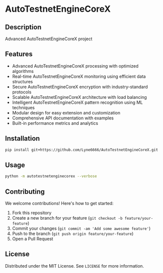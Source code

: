 # AutoTestnetEngineCoreX

## Description

Advanced AutoTestnetEngineCoreX project

## Features

- Advanced AutoTestnetEngineCoreX processing with optimized algorithms
- Real-time AutoTestnetEngineCoreX monitoring using efficient data structures
- Secure AutoTestnetEngineCoreX encryption with industry-standard protocols
- Scalable AutoTestnetEngineCoreX architecture with load balancing
- Intelligent AutoTestnetEngineCoreX pattern recognition using ML techniques
- Modular design for easy extension and customization
- Comprehensive API documentation with examples
- Built-in performance metrics and analytics
## Installation

```bash
pip install git+https://github.com/Lyne6666/AutoTestnetEngineCoreX.git
```

## Usage

```bash
python -m autotestnetenginecorex --verbose
```

## Contributing

We welcome contributions! Here's how to get started:

1. Fork this repository
2. Create a new branch for your feature (`git checkout -b feature/your-feature`)
3. Commit your changes (`git commit -am 'Add some awesome feature'`)
4. Push to the branch (`git push origin feature/your-feature`)
5. Open a Pull Request

## License

Distributed under the MIT License. See `LICENSE` for more information.
